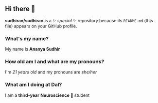 ## Hi there 👋
**sudhiran/sudhiran** is a ✨ _special_ ✨ repository because its `README.md` (this file) appears on your GitHub profile.

### What's my name?
My name is **Ananya Sudhir**

### How old am I and what are my pronouns? 
I'm *21 years old* and my pronouns are *she/her*

### What am I doing at Dal?
I am a **third-year** **Neuroscience 🧠** student

